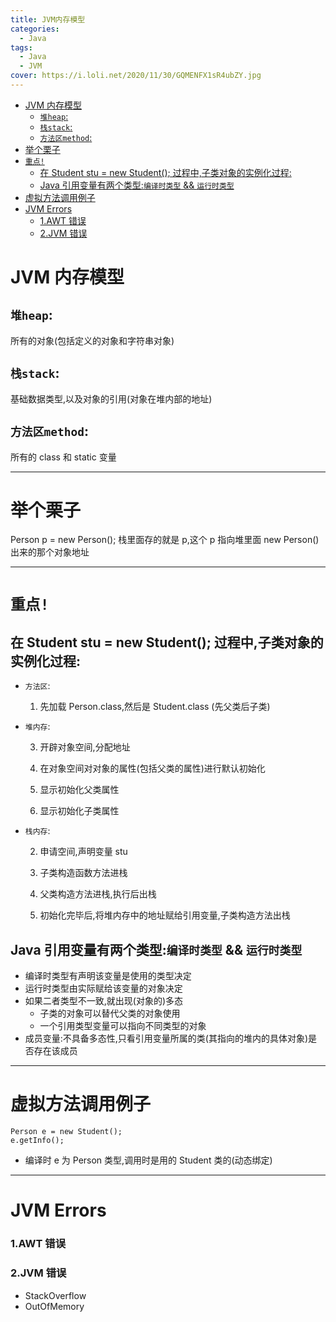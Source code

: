 ```yaml
---
title: JVM内存模型
categories:
  - Java
tags:
  - Java
  - JVM
cover: https://i.loli.net/2020/11/30/GQMENFX1sR4ubZY.jpg
---
```


<!--
 * @Author: Weidows
 * @Date: 2020-08-25 19:14:35
 * @LastEditors: Weidows
 * @LastEditTime: 2021-02-03 14:21:58
 * @FilePath: \Weidowsd:\Game\Github\Blog-private\source\_posts\Java\jvm_model.md
-->

- [JVM 内存模型](#jvm-内存模型)
  - [`堆heap`:](#堆heap)
  - [`栈stack`:](#栈stack)
  - [`方法区method`:](#方法区method)
- [举个栗子](#举个栗子)
- [`重点!`](#重点)
  - [在 Student stu = new Student(); 过程中,子类对象的实例化过程:](#在-student-stu--new-student-过程中子类对象的实例化过程)
  - [Java 引用变量有两个类型:`编译时类型` && `运行时类型`](#java-引用变量有两个类型编译时类型--运行时类型)
- [虚拟方法调用例子](#虚拟方法调用例子)
- [JVM Errors](#jvm-errors)
    - [1.AWT 错误](#1awt-错误)
    - [2.JVM 错误](#2jvm-错误)

# JVM 内存模型

## `堆heap`:

所有的对象(包括定义的对象和字符串对象)

## `栈stack`:

基础数据类型,以及对象的引用(对象在堆内部的地址)

## `方法区method`:

所有的 class 和 static 变量

---

# 举个栗子

Person p = new Person();
栈里面存的就是 p,这个 p 指向堆里面 new Person()出来的那个对象地址

---

# `重点!`

## 在 Student stu = new Student(); 过程中,子类对象的实例化过程:

- `方法区`:

  1. 先加载 Person.class,然后是 Student.class (先父类后子类)

- `堆内存`:

  3. 开辟对象空间,分配地址

  4. 在对象空间对对象的属性(包括父类的属性)进行默认初始化

  5. 显示初始化父类属性

  6. 显示初始化子类属性

- `栈内存`:

  2. 申请空间,声明变量 stu

  3. 子类构造函数方法进栈

  4. 父类构造方法进栈,执行后出栈

  5. 初始化完毕后,将堆内存中的地址赋给引用变量,子类构造方法出栈

## Java 引用变量有两个类型:`编译时类型` && `运行时类型`

- 编译时类型有声明该变量是使用的类型决定
- 运行时类型由实际赋给该变量的对象决定
- 如果二者类型不一致,就出现(对象的)多态
  - 子类的对象可以替代父类的对象使用
  - 一个引用类型变量可以指向不同类型的对象
- 成员变量:不具备多态性,只看引用变量所属的类(其指向的堆内的具体对象)是否存在该成员

---

# 虚拟方法调用例子

```
Person e = new Student();
e.getInfo();
```

- 编译时 e 为 Person 类型,调用时是用的 Student 类的(动态绑定)

---

# JVM Errors

### 1.AWT 错误

### 2.JVM 错误

- StackOverflow
- OutOfMemory
